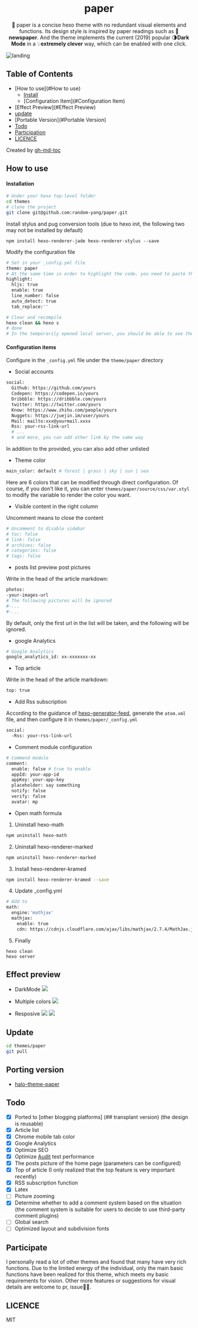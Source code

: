 <h1 align="center">paper</h1>

<p align="center">🎨 paper is a concise hexo theme with no redundant visual elements and functions. Its design style is inspired by paper readings such as 📰 <strong>newspaper</strong>. And the theme implements the current (2019) popular 🌗<strong>Dark Mode</strong> in a 💡<strong>extremely clever</strong> way, which can be enabled with one click. </p>

![landing](https://source-hosting.oss-cn-shanghai.aliyuncs.com/Paper-showcase.png)

## Table of Contents

- [How to use](#How to use)
  - [Install](#Install)
  - [Configuration Item](#Configuration Item)
- [Effect Preview](#Effect Preview)
- [update](#update)
- [Portable Version](#Portable Version)
- [Todo](#todo)
- [Participation](#Participation)
- [LICENCE](#licence)

Created by [gh-md-toc](https://github.com/ekalinin/github-markdown-toc)

## How to use

#### Installation

```bash
# Under your hexo top-level folder
cd themes
# clone the project
git clone git@github.com:random-yang/paper.git
```

Install stylus and pug conversion tools (due to hexo init, the following two may not be installed by default)

```
npm install hexo-renderer-jade hexo-renderer-stylus --save
```

Modify the configuration file

```bash
# Set in your _config.yml file
theme: paper
# At the same time in order to highlight the code, you need to paste the following content into the file (if there is a highlight field before, remember to delete it and paste it)
highlight:
  hljs: true
  enable: true
  line_number: false
  auto_detect: true
  tab_replace:''
```

```bash
# Clear and recompile
hexo clean && hexo s
# done
# In the temporarily opened local server, you should be able to see the blog with the paper theme applied!
```

#### Configuration items

Configure in the `_config.yml` file under the `theme/paper` directory

- Social accounts

```bash
social:
  Github: https://github.com/yours
  Codepen: https://codepen.io/yours
  Dribbble: https://dribbble.com/yours
  twitter: https://twitter.com/yours
  Know: https://www.zhihu.com/people/yours
  Nuggets: https://juejin.im/user/yours
  Mail: mailto:xxx@yourmail.xxxx
  Rss: your-rss-link-url
  # ...
  # and more, you can add other link by the same way
```

In addition to the provided, you can also add other unlisted

- Theme color

```bash
main_color: default # forest | grass | sky | sun | sea
```

Here are 6 colors that can be modified through direct configuration. Of course, if you don’t like it, you can enter `themes/paper/source/css/var.styl` to modify the variable to render the color you want.

- Visible content in the right column

Uncomment means to close the content

```bash
# Uncomment to disable sidebar
# toc: false
# link: false
# archives: false
# categories: false
# tags: false
```

- posts list preview post pictures

Write in the head of the article markdown:

```bash
photos:
-your-images-url
# The following pictures will be ignored
#-...
#-...
```

By default, only the first url in the list will be taken, and the following will be ignored.

- google Analytics

```bash
# Google Analytics
google_analytics_id: xx-xxxxxxx-xx
```

- Top article

Write in the head of the article markdown:

```bash
top: true
```

- Add Rss subscription

According to the guidance of [hexo-generator-feed](https://github.com/hexojs/hexo-generator-feed), generate the `atom.xml` file, and then configure it in `themes/paper/_config.yml`

```bash
social:
  -Rss: your-rss-link-url
```

- Comment module configuration

```bash
# Commend module
comment:
  enable: false # true to enable
  appId: your-app-id
  appKey: your-app-key
  placeholder: say something
  notify: false
  verify: false
  avatar: mp
```

- Open math formula

1. Uninstall hexo-math
```bash
npm uninstall hexo-math
```
2. Uninstall hexo-renderer-marked
```bash
npm uninstall hexo-renderer-marked
```
3. Install hexo-renderer-kramed
```bash
npm install hexo-renderer-kramed --save
```
4. Update _config.yml
```bash
# Add to
math:
  engine:'mathjax'
  mathjax:
    enable: true
    cdn: https://cdnjs.cloudflare.com/ajax/libs/mathjax/2.7.4/MathJax.js?config=TeX-MML-AM_CHTML
```
5. Finally
```
hexo clean
hexo server
```

## Effect preview

- DarkMode
  ![](https://source-hosting.oss-cn-shanghai.aliyuncs.com/paper-github-3.png)

- Multiple colors
  ![](https://source-hosting.oss-cn-shanghai.aliyuncs.com/paper-github-4.png)

- Resposive
  ![](https://source-hosting.oss-cn-shanghai.aliyuncs.com/paper-github-1.png)
  ![](https://source-hosting.oss-cn-shanghai.aliyuncs.com/paper-github-2.png)

## Update

```bash
cd themes/paper
git pull
```

## Porting version

- [halo-theme-paper](https://github.com/halo-dev/halo-theme-paper)

## Todo

- [x] Ported to [other blogging platforms] (## transplant version) (the design is reusable)
- [x] Article list
- [x] Chrome mobile tab color
- [x] Google Analytics
- [x] Optimize SEO
- [x] Optimize [Audit](https://web.dev/measure/) test performance
- [x] The posts picture of the home page (parameters can be configured)
- [x] Top of article (I only realized that the top feature is very important recently)
- [x] RSS subscription function
- [x] Latex
- [ ] Picture zooming
- [x] Determine whether to add a comment system based on the situation (the comment system is suitable for users to decide to use third-party comment plugins)
- [ ] Global search
- [ ] Optimized layout and subdivision fonts

## Participate

I personally read a lot of other themes and found that many have very rich functions. Due to the limited energy of the individual, only the main basic functions have been realized for this theme, which meets my basic requirements for vision. Other more features or suggestions for visual details are welcome to pr, issue🤟🏼.

## LICENCE

MIT
